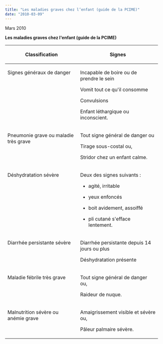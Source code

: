 ```yaml
---
title: "Les maladies graves chez l’enfant (guide de la PCIME)"
date: "2010-03-09"
---
```


Mars 2010

**Les maladies graves chez l'enfant (guide de la PCIME)**

<table>

<thead>

<tr>

<th scope="col" valign="top">

Classification

</th>

<th scope="col" valign="top">

Signes

</th>

</tr>

</thead>

<tbody>

<tr>

<td valign="top">

Signes généraux de danger

</td>

<td valign="top">

Incapable de boire ou de prendre le sein

Vomit tout ce qu'il consomme

Convulsions

Enfant léthargique ou inconscient.

</td>

</tr>

<tr>

<td valign="top">

Pneumonie grave ou maladie très grave

</td>

<td valign="top">

Tout signe général de danger ou

Tirage sous-costal ou,

Stridor chez un enfant calme.

</td>

</tr>

<tr>

<td valign="top">

Déshydratation sévère

</td>

<td valign="top">

Deux des signes suivants :

- agité, irritable

- yeux enfoncés

- boit avidement, assoiffé

- pli cutané s'efface lentement.

</td>

</tr>

<tr>

<td valign="top">

Diarrhée persistante sévère

</td>

<td valign="top">

Diarrhée persistante depuis 14 jours ou plus

Déshydratation présente

</td>

</tr>

<tr>

<td valign="top">

Maladie fébrile très grave

</td>

<td valign="top">

Tout signe général de danger ou,

Raideur de nuque.

</td>

</tr>

<tr>

<td valign="top">

Malnutrition sévère ou anémie grave

</td>

<td valign="top">

Amaigrissement visible et sévère ou,

Pâleur palmaire sévère.

</td>

</tr>

</tbody>

</table>
